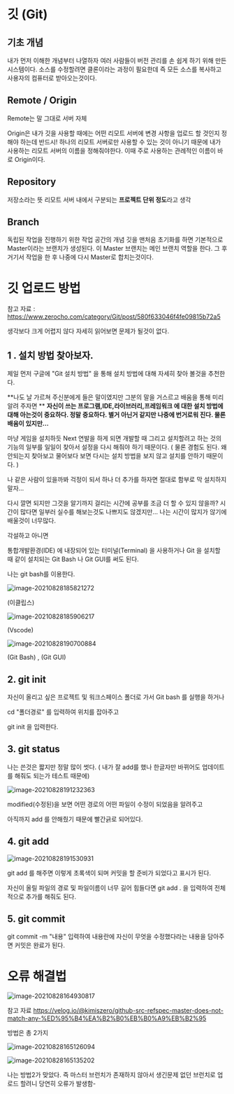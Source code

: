 # 깃 (Git)



## 기초 개념

내가 먼저 이해한 개념부터 나열하자 여러 사람들이 버전 관리를 손 쉽게 하기 위해 만든 시스템이다. 
소스를 수정할려면 클론이라는 과정이 필요한데 즉 모든 소스를 복사하고 
사용자의 컴퓨터로 받아오는것이다.



## Remote / Origin

Remote는 말 그대로 서버 자체 

Origin은 내가 깃을 사용할 때에는 어떤 리모트 서버에 변경 사항을 업로드 할 것인지 정해야 하는데 
반드시! 하나의 리모트 서버로만 사용할 수 있는 것이 아니기 때문에 내가 사용하는 리모트 서버의 이름을
정해줘야한다. 이때 주로 사용하는 관례적인 이름이 바로 Origin이다.

## Repository

저장소라는 뜻 리모트 서버 내에서 구분되는 **프로젝트 단위 정도**라고 생각

## Branch

독립된 작업을 진행하기 위한 작업 공간의 개념
깃을 맨처음 초기화를 하면 기본적으로 Master이라는 브랜치가 생성된다.
이 Master 브랜치는 메인 브랜치 역할을 한다.
그 후 거기서 작업을 한 후 나중에 다시 Master로 합치는것이다.

# **깃 업로드 방법**

참고 자료 : https://www.zerocho.com/category/Git/post/580f633046f4fe09815b72a5

생각보다 크게 어렵지 않다 자세히 읽어보면 문제가 될것이 없다.

## 1 . 설치 방법 찾아보자.

제일 먼저 구글에 "Git 설치 방법" 을 통해 설치 방법에 대해 자세히 찾아 볼것을 추천한다. 

**나도 날 가르쳐 주신분에게 들은 말이였지만 그분의 말을 거스르고 배움을 통해 미리 알려 주자면 **
**자신이 쓰는 프로그램,IDE,라이브러리,프레임워크 에 대한 설치 방법에 대해 아는것이 중요하다. 정말 중요하다. 별거 아닌거 같지만 나중에 번거로워 진다. 물론 배움이 있지만...** 

마냥 게임을 설치하듯 Next 연발을 하게 되면 개발할 때 그리고 설치할려고 하는 것의 기능의 일부를 일일이 찾아서 설정을 다시 해줘야 하기 때문이다. ( 물론 경험도 된다. 왜 안되는지 찾아보고 물어보다 보면 다시는 설치 방법을 보지 않고 설치를 안하기 때문이다. )

나 같은 사람이 있을까봐 걱정이 되서 하나 더 추가를 하자면 절대로 함부로 막 설치하지말자...  

다시 깔면 되지만 그것을 알기까지 걸리는 시간에 공부를 조금 더 할 수 있지 않을까? 시간이 많다면 일부러 실수를 해보는것도 나쁘지도 않겠지만... 나는 시간이 많지가 않기에 배울것이 너무많다.

각설하고 아니면 

통합개발환경(IDE) 에 내장되어 있는 터미널(Terminal) 을 사용하거나 Git 을 설치할 때 같이 설치되는 Git Bash 나 Git GUI를 써도 된다.

나는 git bash를 이용한다.

![image-20210828185821272](https://user-images.githubusercontent.com/81904356/131215021-91eb5a0b-4e23-4975-b0eb-ba65aeef6651.png)


(이클립스)

![image-20210828185906217](https://user-images.githubusercontent.com/81904356/131215032-270f9953-f38d-4837-b087-a798d7a04dbf.png)


(Vscode)

![image-20210828190700884](https://user-images.githubusercontent.com/81904356/131215035-194dcc46-791a-443a-83c8-28c2816cc6f8.png)


(Git Bash) , (Git GUI)



## 2.  git init

자신이 올리고 싶은 프로젝트 및 워크스페이스 폴더로 가서 Git bash 를 실행을 하거나 

cd "폴더경로" 를 입력하여 위치를 잡아주고

git init 을 입력한다.

## 3. git status

나는 쓴것은 짧지만 정말 많이 썻다. ( 내가 잘 add를 했나 한글자만 바뀌어도 업데이트를 해줘도 되는가 테스트 때문에)

![image-20210828191232363](https://user-images.githubusercontent.com/81904356/131215043-19011ccb-a60c-408a-8cfe-14472987e25a.png)

modified(수정된)을 보면 어떤 경로의 어떤 파일이 수정이 되었음을 알려주고 

아직까지 add 를 안해줬기 때문에 빨간긁로 되어있다.

## 4. git add

![image-20210828191530931](https://user-images.githubusercontent.com/81904356/131215045-5fe02057-aa79-4ba9-aaa4-0ed4c02bd6b5.png)

git add 를 해주면 이렇게 초록색이 되며 커밋을 할 준비가 되었다고 표시가 된다.

자신이 올릴 파일의 경로 및 파일이름이 너무 길어 힘들다면 git add  . 을 입력하여 전체적으로 추가를 해줘도 된다.

## 5. git commit

git commit -m "내용"
입력하여 내용란에 자신이 무엇을 수정했다라는 내용을 담아주면 커밋은 완료가 된다.

# 오류 해결법



![image-20210828164930817](https://user-images.githubusercontent.com/81904356/131211420-05bc7250-2727-42ea-a13d-8b0d497a6a9e.png)

참고 자료
https://velog.io/@kimiszero/github-src-refspec-master-does-not-match-any-%ED%95%B4%EA%B2%B0%EB%B0%A9%EB%B2%95

방법은 총 2가지

![image-20210828165126094](https://user-images.githubusercontent.com/81904356/131211435-63dff700-6ba9-4f97-8fe4-49ee2efc6308.png)

![image-20210828165135202](https://user-images.githubusercontent.com/81904356/131211436-71346d38-5403-41aa-b811-4e8397332fe6.png)

나는 방법2가 맞았다.  즉 마스터 브런치가 존재하지 않아서 생긴문제 
없던 브런치로 업로드 할려니 당연히 오류가 발생함-



